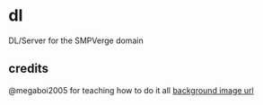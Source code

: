# dl
DL/Server for the SMPVerge domain

## credits
@megaboi2005 for teaching how to do it all
[background image url](https://www.pexels.com/photo/milky-way-galaxy-433155/)
